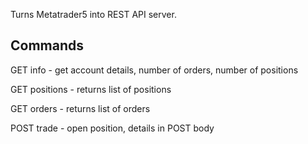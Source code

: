 Turns Metatrader5 into REST API server. 


## Commands

GET info - get account details, number of  orders, number of positions

GET positions - returns list of positions

GET orders - returns list of orders

POST trade - open position, details in POST body
